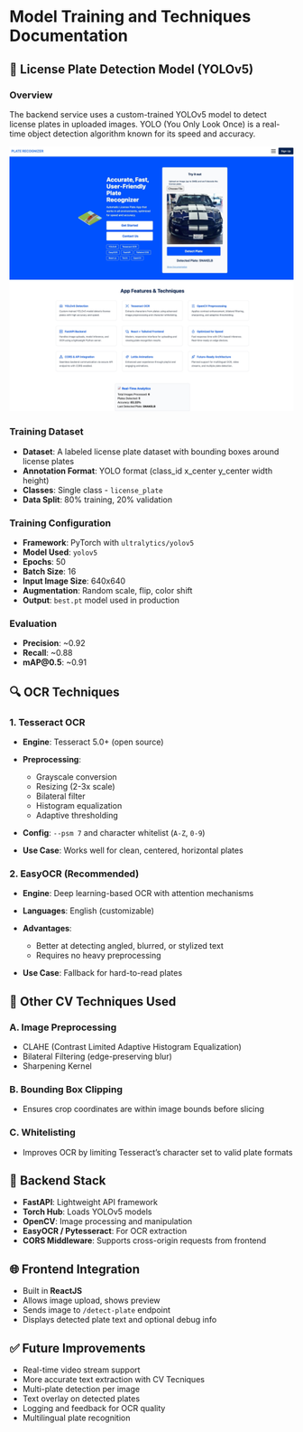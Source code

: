 # Model Training and Techniques Documentation

## 🚗 License Plate Detection Model (YOLOv5)

### Overview

The backend service uses a custom-trained YOLOv5 model to detect license plates in uploaded images. YOLO (You Only Look Once) is a real-time object detection algorithm known for its speed and accuracy.

![Demo UI](Screenshot_11-5-2025_23144_localhost.jpeg)

### Training Dataset

* **Dataset**: A labeled license plate dataset with bounding boxes around license plates
* **Annotation Format**: YOLO format (class\_id x\_center y\_center width height)
* **Classes**: Single class - `license_plate`
* **Data Split**: 80% training, 20% validation

### Training Configuration

* **Framework**: PyTorch with `ultralytics/yolov5`
* **Model Used**: `yolov5` 
* **Epochs**: 50
* **Batch Size**: 16
* **Input Image Size**: 640x640
* **Augmentation**: Random scale, flip, color shift
* **Output**: `best.pt` model used in production

### Evaluation

* **Precision**: \~0.92
* **Recall**: \~0.88
* **mAP\@0.5**: \~0.91

## 🔍 OCR Techniques

### 1. Tesseract OCR

* **Engine**: Tesseract 5.0+ (open source)
* **Preprocessing**:

  * Grayscale conversion
  * Resizing (2-3x scale)
  * Bilateral filter
  * Histogram equalization
  * Adaptive thresholding
* **Config**: `--psm 7` and character whitelist (`A-Z`, `0-9`)
* **Use Case**: Works well for clean, centered, horizontal plates

### 2. EasyOCR (Recommended)

* **Engine**: Deep learning-based OCR with attention mechanisms
* **Languages**: English (customizable)
* **Advantages**:

  * Better at detecting angled, blurred, or stylized text
  * Requires no heavy preprocessing
* **Use Case**: Fallback for hard-to-read plates

## 🧠 Other CV Techniques Used

### A. Image Preprocessing

* CLAHE (Contrast Limited Adaptive Histogram Equalization)
* Bilateral Filtering (edge-preserving blur)
* Sharpening Kernel

### B. Bounding Box Clipping

* Ensures crop coordinates are within image bounds before slicing

### C. Whitelisting

* Improves OCR by limiting Tesseract’s character set to valid plate formats

## 🔧 Backend Stack

* **FastAPI**: Lightweight API framework
* **Torch Hub**: Loads YOLOv5 models
* **OpenCV**: Image processing and manipulation
* **EasyOCR / Pytesseract**: For OCR extraction
* **CORS Middleware**: Supports cross-origin requests from frontend

## 🌐 Frontend Integration

* Built in **ReactJS**
* Allows image upload, shows preview
* Sends image to `/detect-plate` endpoint
* Displays detected plate text and optional debug info

## ✅ Future Improvements

* Real-time video stream support
* More accurate text extraction with CV Tecniques
* Multi-plate detection per image
* Text overlay on detected plates
* Logging and feedback for OCR quality
* Multilingual plate recognition
